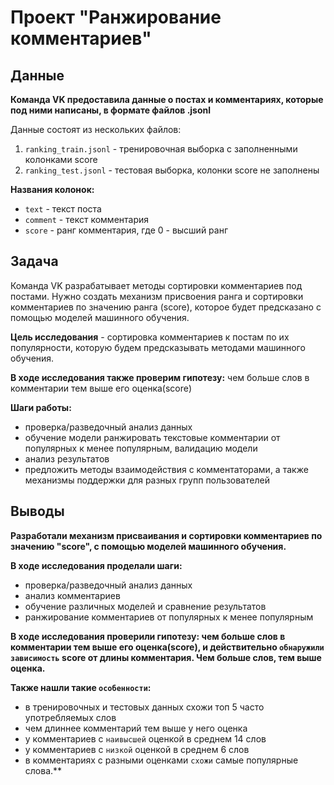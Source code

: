 # Проект "Ранжирование комментариев"

## Данные
**Команда VK предоставила данные о постах и комментариях, которые под ними написаны, в формате файлов .jsonl**

Данные состоят из нескольких файлов:
1) `ranking_train.jsonl` - тренировочная выборка с заполненными колонками score
2) `ranking_test.jsonl` - тестовая выборка, колонки score не заполнены

**Названия колонок:**
- `text` - текст поста
- `comment` - текст комментария
- `score` - ранг комментария, где 0 - высший ранг

## Задача

Команда VK разрабатывает методы сортировки комментариев под постами. Нужно создать механизм присвоения ранга и сортировки комментариев по значению ранга (score), которое будет предсказано с помощью моделей машинного обучения.

**Цель исследования** -  сортировка комментариев к постам по их популярности, которую будем предсказывать методами машинного обучения.

**В ходе исследования также проверим гипотезу:** чем больше слов в комментарии тем выше его оценка(score)

**Шаги работы:**
- проверка/разведочный анализ данных
- обучение модели ранжировать текстовые комментарии от популярных к менее популярным, валидацию модели
- анализ результатов
- предложить методы взаимодействия с комментаторами, а также механизмы поддержки для разных групп пользователей

## Выводы

**Разработали механизм присваивания и сортировки комментариев по значению "score", с помощью моделей машинного обучения.**

**В ходе исследования проделали шаги:**
- проверка/разведочный анализ данных
- анализ комментариев
- обучение различных моделей и сравнение результатов
- ранжирование комментариев от популярных к менее популярным

**В ходе исследования проверили гипотезу: чем больше слов в комментарии тем выше его оценка(score), и действительно `обнаружили зависимость` score от длины комментария. Чем больше слов, тем выше оценка.**

**Также нашли такие `особенности`:**
- в тренировочных и тестовых данных схожи топ 5 часто употребляемых слов
- чем длиннее комментарий тем выше у него оценка
- у комментариев с `наивысшей` оценкой в среднем 14 слов
- у комментариев с `низкой` оценкой в среднем 6 слов
- в комментариях с разными оценками `схожи` самые популярные слова.**
